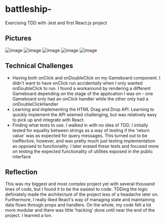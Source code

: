 # battleship-
Exercising TDD with Jest and first React.js project 

## Pictures

![image](https://user-images.githubusercontent.com/71617542/174662908-232ba2e0-814f-4530-bf09-b357b7f948ec.png)
![image](https://user-images.githubusercontent.com/71617542/174661643-4f595f4b-0c80-4e47-afa0-287430a5b8b1.png)
![image](https://user-images.githubusercontent.com/71617542/174661868-f3ceacf2-b52e-4af1-947e-2c934c86f2fb.png)
![image](https://user-images.githubusercontent.com/71617542/174661893-2a5592fa-97bd-4126-8f8e-3fd3b365444d.png)
![image](https://user-images.githubusercontent.com/71617542/174661959-58d608f1-e9e6-4fa7-af51-0ed9b75f3c6c.png)

## Technical Challenges 

- Having both onClick and onDoubleClick on my Gameboard component. I didn't want to have onClick run accidentally when I only wanted onDoubleClick to run. I found a workaround by rendering a different Gameboard depending on the stage of the application I was on - one Gameboard only had an onClick handler while the other only had a onDoubleClickHandler
- Learning and implementing the HTML Drag and Drop API. Learning to quickly implement the API seemed challenging, but was relatively easy to pick up and integrate with React. 
- Finding what tests to use. I walked in with no idea of TDD. I initially tested for equality between strings as a way of testing if the 'return value' was as expected for query messages. This turned out to be ineffective, however, and was pretty much just testing implementation as opposed to functionality. I later erased these tests and focused more on testing the expected functionality of utilities exposed in the public interface 

## Reflection 

This was my biggest and most complex project yet with several thousand lines of code, but I found it to be the easiest to code. TDDing the logic definiately made the architecture of the project less of a headache later on. Furthermore, I really liked React's way of managing state and maintaining data flows through props and handlers. On the whole, my code felt a lot more modular and there was little 'hacking' done until near the end of the project. I learned a ton. 
